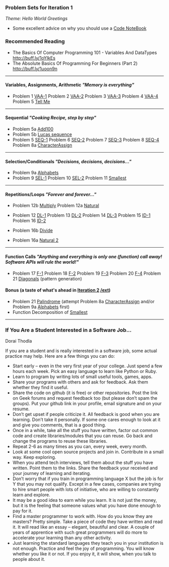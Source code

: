 ### Problem Sets for Iteration 1
_Theme: Hello World Greetings_
- Some excellent advice on why you should use a [Code NoteBook](docs/Java%20Rockstar.md)


### Recommended Reading 
- The Basics Of Computer Programming 101 - Variables And DataTypes http://buff.ly/1oYIkEs
- The Absolute Basics Of Programming For Beginners (Part 2) http://buff.ly/1uoon9n

---
#### Variables, Assignments, Arithmetic _"Memory is everything"_

- Problem 1 [VAA-1](https://cloudcoder.kgisl.com/cloudcoder/#exercise?c=26,p=940)
  Problem 2  [VAA-2](https://cloudcoder.kgisl.com/cloudcoder/#exercise?c=26,p=941) 
  Problem 3 [VAA-3](https://cloudcoder.kgisl.com/cloudcoder/#exercise?c=26,p=943) 
  Problem 4 [VAA-4](https://cloudcoder.kgisl.com/cloudcoder/#exercise?c=26,p=942)
  Problem 5 [Tell Me](https://cloudcoder.kgisl.com/cloudcoder/#exercise?c=26,p=962)

---
#### Sequential _"Cooking Recipe, step by step"_
- Problem 5a [Add100](https://cloudcoder.kgisl.com/cloudcoder/#exercise?c=28,p=1093)
- Problem 5b [Lucas sequence](https://cloudcoder.kgisl.com/cloudcoder/#exercise?c=7,p=1731)
- Problem 5 [SEQ-1](https://cloudcoder.kgisl.com/cloudcoder/#exercise?c=26,p=944) 
  Problem 6 [SEQ-2](https://cloudcoder.kgisl.com/cloudcoder/#exercise?c=26,p=945) 
  Problem 7 [SEQ-3](https://cloudcoder.kgisl.com/cloudcoder/#exercise?c=26,p=946) 
  Problem 8 [SEQ-4](https://cloudcoder.kgisl.com/cloudcoder/#exercise?c=26,p=947)
  Problem 8a [CharacterAssign](https://cloudcoder.kgisl.com/cloudcoder/#exercise?c=26,p=1007)

---
#### Selection/Conditionals _"Decisions, decisions, decisions..."_
- Problem 9a [Alphabets](https://cloudcoder.kgisl.com/cloudcoder/#exercise?c=26,p=1096)
- Problem 9 [SEL-1](https://cloudcoder.kgisl.com/cloudcoder/#exercise?c=27,p=949) 
  Problem 10 [SEL-2](https://cloudcoder.kgisl.com/cloudcoder/#exercise?c=27,p=948) 
  Problem 11 [Smallest](https://cloudcoder.kgisl.com/cloudcoder/#exercise?c=27,p=888) 

---
#### Repetitions/Loops _"Forever and forever..."_
- Problem 12b [Multiply](https://cloudcoder.kgisl.com/cloudcoder/#exercise?c=28,p=1094)
  Problem 12a [Natural](https://cloudcoder.kgisl.com/cloudcoder/#exercise?c=28,p=909) 
  
- Problem 12 [DL-1](https://cloudcoder.kgisl.com/cloudcoder/#exercise?c=28,p=950) 
  Problem 13 [DL-2](https://cloudcoder.kgisl.com/cloudcoder/#exercise?c=28,p=951) 
  Problem 14 [DL-3](https://cloudcoder.kgisl.com/cloudcoder/#exercise?c=28,p=952) 
  Problem 15 [ID-1](https://cloudcoder.kgisl.com/cloudcoder/#exercise?c=28,p=953) 
  Problem 16 [ID-2](https://cloudcoder.kgisl.com/cloudcoder/#exercise?c=28,p=954) 
- Problem 16b [Divide](https://cloudcoder.kgisl.com/cloudcoder/#exercise?c=28,p=1095)
- Problem 16a [Natural 2](https://cloudcoder.kgisl.com/cloudcoder/#exercise?c=28,p=961)

---
#### Function Calls _"Anything and everything is only one (function) call away! Software APIs will rule the world!"_
- Problem 17 [F-1](https://cloudcoder.kgisl.com/cloudcoder/#exercise?c=30,p=956) 
  Problem 18 [F-2](https://cloudcoder.kgisl.com/cloudcoder/#exercise?c=30,p=955)
  Problem 19 [F-3](https://cloudcoder.kgisl.com/cloudcoder/#exercise?c=30,p=958)
  Problem 20 [F-4](https://cloudcoder.kgisl.com/cloudcoder/#exercise?c=30,p=959)
  Problem 21  [Diagonals](http://cloudcoder.kgkite.ac.in/cloudcoder/#exercise?c=67,p=1705) (pattern generation)

#### Bonus (a taste of what's ahead in [Iteration 2](pset2.md) [ /ext](http://goo.gl/QJ5QUi))
- Problem 21 [Palindrome](https://cloudcoder.kgisl.com/cloudcoder/#exercise?c=29,p=960)
  (attempt   Problem 8a [CharacterAssign](https://cloudcoder.kgisl.com/cloudcoder/#exercise?c=26,p=1007) and/or Problem 9a [Alphabets](https://cloudcoder.kgisl.com/cloudcoder/#exercise?c=26,p=1096) first)
- Function Decomposition of [Smallest](https://cloudcoder.kgisl.com/cloudcoder/#exercise?c=30,p=1079)

---

### If You Are a Student Interested in a Software Job…
Dorai Thodla

If you are a student and is really interested in a software job,  some actual practice may help. Here are a few things you can do:

- Start early – even in the very first year of your college. Just spend a few hours each week.  Pick an easy language to learn like Python or Ruby.
- Learn to program  by writing lots of small useful tools, games, apps.
- Share your programs with others and ask for feedback. Ask them whether they find it useful.
- Share the code on github (it is free) or other repositories.  Post the link on Geek forums and request feedback too (but please don’t spam the groups). Put your github link in your profile, email signature and on your resume.
- Don’t get upset if people criticize it. All feedback is good when you are learning. Don’t take it personally. If some one cares enough to look at it and give you comments, that is a good thing.
- Once in a while, take all the stuff you have written, factor out common code and create libraries/modules that you can reuse. Go back and change the programs to reuse these libraries.
- Repeat 2-6  as many times as you can, every week, every month.
- Look at some cool open source projects and join in. Contribute in a small way. Keep exploring.
- When you attend tech interviews, tell them about the stuff you have written. Point them to the links. Share the feedback your received  and your journey of learning and iterating.
- Don’t worry that if you train in programming language X but the job is for Y that you may not qualify. Except in a few cases, companies are trying to hire smart people with lots of initiative, who are willing to constantly learn and explore.
- It may be a good idea to earn while you learn. It is not just the money, but it is the feeling that someone values what you have done enough to pay for it.
- Find a master programmer to work with.  How do you know they are masters? Pretty simple. Take a piece of code they have written and read it. It will read like an essay – elegant, beautiful and clear. A couple of years of apprentice with such great programmers will do more to accelerate your learning than any other activity.
- Just learning the standard languages they teach you in your institution is not enough. Practice and feel the joy of programming. You will know whether you like it or not.  If you enjoy it, it will show, when you talk to people about it.

